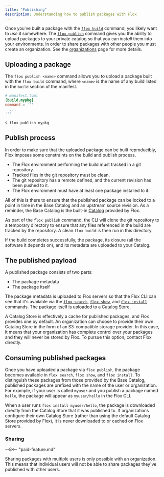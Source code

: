 ```yaml
---
title: "Publishing"
description: Understanding how to publish packages with Flox
---
```


Once you've built a package with the [`flox build`][flox-build] command, you likely want to _use_ it somewhere.
The [`flox publish`][flox-publish] command gives you the ability to upload packages to your private catalog so that you can _install_ them into your environments.
In order to share packages with other people you must create an organization.
See the [organizations][organizations-concept] page for more details.

## Uploading a package

The `flox publish <name>` command allows you to upload a package built with the `flox build` command, where `<name>` is the name of any build listed in the `build` section of the manifest.

```toml
# manifest.toml
[build.mypkg]
command = '''
  ...
'''
```

```console
$ flox publish mypkg
```

## Publish process

In order to make sure that the uploaded package can be built reproducibly,
Flox imposes some constraints on the build and publish process.

- The Flox environment performing the build must tracked in a git repository.
- Tracked files in the git repository must be clean.
- The git repository has a remote defined, and the current revision has been pushed to it.
- The Flox environment must have at least one package installed to it.

All of this is there to ensure that the published package can be locked to a point in time in the Base Catalog and an upstream source revision.
As a reminder, the Base Catalog is the built-in [Catalog][catalog-concept] provided by Flox.

As part of the `flox publish` command, the CLI will clone the git repository to a temporary directory to ensure that any files referenced in the build are tracked by the repository.
A clean `flox build` is then run in this directory.

If the build completes successfully, the package, its closure (all the software it depends on), and its metadata are uploaded to your Catalog.

## The published payload

A published package consists of two parts:

- The package metadata
- The package itself

The package metadata is uploaded to Flox servers so that the Flox CLI can see that it's available via the [`flox search`][flox-search], [`flox show`][flox-show], and [`flox install`][flox-install] commands.
The package itself is uploaded to a Catalog Store.

A Catalog Store is effectively a cache for published packages, and Flox provides one by default.
An organization can choose to provide their own Catalog Store in the form of an S3-compatible storage provider.
In this case, it means that your organization has complete control over your packages and they will never be stored by Flox.
To pursue this option, contact Flox directly.

## Consuming published packages

Once you have uploaded a package via `flox publish`, the package becomes available in `flox search`, `flox show`, and `flox install`.
To distinguish these packages from those provided by the Base Catalog, published packages are prefixed with the name of the user or organization.
For example, if your user is called `myuser` and you publish a package named `hello`, the package will appear as `myuser/hello` in the Flox CLI.

When a user runs `flox install myuser/hello`, the package is downloaded directly from the Catalog Store that it was published to.
If organizations configure their own Catalog Store (rather than using the default Catalog Store provided by Flox), it is never downloaded to or cached on Flox servers.

### Sharing

--8<-- "paid-feature.md"

Sharing packages with multiple users is only possible with an organization.
This means that individual users will not be able to share packages they've published with other users.

[builds-concept]: ./builds.md
[catalog-concept]: ./packages-and-catalog.md
[flox-build]: ../reference/command-reference/flox-build.md
[flox-publish]: ../reference/command-reference/flox-publish.md
[flox-search]: ../reference/command-reference/flox-search.md
[flox-show]: ../reference/command-reference/flox-show.md
[flox-install]: ../reference/command-reference/flox-install.md
[organizations-concept]: ./organizations.md
